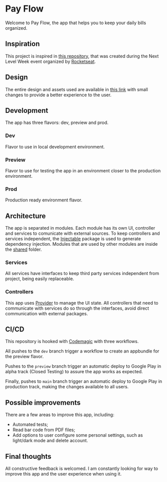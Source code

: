 # Pay Flow

Welcome to Pay Flow, the app that helps you to keep your daily bills organized.

## Inspiration

This project is inspired in [this repository](https://github.com/rocketseat-education/nlw-06-flutter),
that was created during the Next Level Week event organized by [Rocketseat](https://rocketseat.com.br/).

## Design

The entire design and assets used are available in [this link](https://www.figma.com/file/kLK7FYnWKMoN68sQXcSniu/PayFlow?node-id=0%3A1)
with small changes to provide a better experience to the user.

## Development

The app has three flavors: dev, preview and prod.

### Dev

Flavor to use in local development environment.

### Preview

Flavor to use for testing the app in an environment closer to the production
environment.

### Prod

Production ready environment flavor.

## Architecture

The app is separated in modules. Each module has its own UI, controller and
services to comunicate with external sources. To keep controllers and services
independent, the [Injectable](https://pub.dev/packages/injectable) package is
used to generate dependency injection. Modules that are used by other modules
are inside the [shared](lib/shared) folder.

### Services

All services have interfaces to keep third party services independent from
project, being easily replaceable.

### Controllers

This app uses [Provider](https://pub.dev/packages/provider) to manage the UI
state. All controllers that need to communicate with services do so through
the interfaces, avoid direct communication with external packages.

## CI/CD

This repository is hooked with [Codemagic](https://codemagic.io/) with three
workflows.

All pushes to the `dev` branch trigger a workflow to create an
appbundle for the preview flavor.

Pushes to the `preview` branch trigger an automatic deploy to Google Play in
alpha track (Closed Testing) to assure the app works as expected.

Finally, pushes to `main` branch trigger an automatic deploy to Google Play in
production track, making the changes available to all users.

## Possible improvements

There are a few areas to improve this app, including:

- Automated tests;
- Read bar code from PDF files;
- Add options to user configure some personal settings, such as light/dark mode
and delete account.

## Final thoughts

All constructive feedback is welcomed. I am constantly looking for way to improve
this app and the user experience when using it.
